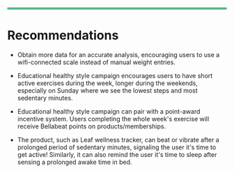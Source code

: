 ![top-line](../Resources/Images/topLine.png)
# Recommendations

- Obtain more data for an accurate analysis, encouraging users to use a wifi-connected scale instead of manual weight entries. 

-  Educational healthy style campaign encourages users to have short active exercises during the week, longer during the weekends, especially on Sunday where we see the lowest steps and most sedentary minutes.

-  Educational healthy style campaign can pair with a point-award incentive system. Users completing the whole week's exercise will receive Bellabeat points on products/memberships.

- The product, such as Leaf wellness tracker, can beat or vibrate after a prolonged period of sedentary minutes, signaling the user it's time to get active! Similarly, it can also remind the user it's time to sleep after sensing a prolonged awake time in bed.

